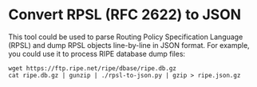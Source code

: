 # Convert RPSL (RFC 2622) to JSON

This tool could be used to parse Routing Policy Specification Language (RPSL)
and dump RPSL objects line-by-line in JSON format. For example, you could use
it to process RIPE database dump files:

    wget https://ftp.ripe.net/ripe/dbase/ripe.db.gz
    cat ripe.db.gz | gunzip | ./rpsl-to-json.py | gzip > ripe.json.gz
